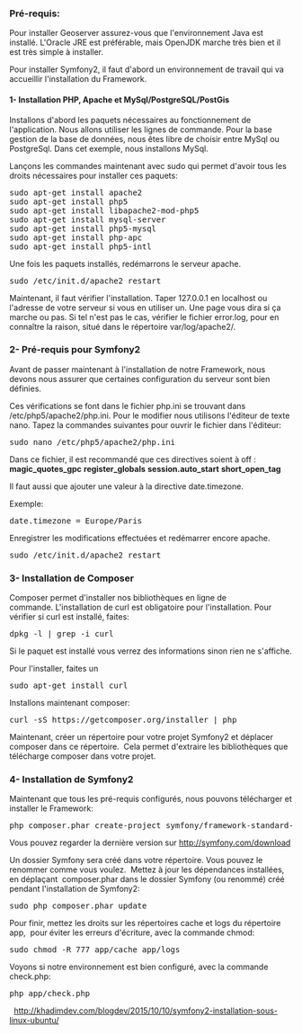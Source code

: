 ### Pré-requis:


Pour installer Geoserver assurez-vous que l'environnement Java est installé. L'Oracle JRE est préférable, mais OpenJDK marche très bien et il est très simple à installer.


Pour installer Symfony2, il faut d'abord un environnement de travail qui va accueillir l'installation du Framework.
<h4><strong>1- Installation PHP, Apache et MySql/PostgreSQL/PostGis</strong></h4>
Installons d'abord les paquets nécessaires au fonctionnement de l'application. Nous allons utiliser les lignes de commande. Pour la base gestion de la base de données, nous êtes libre de choisir entre MySql ou PostgreSql. Dans cet exemple, nous installons MySql.

Lançons les commandes maintenant avec sudo qui permet d'avoir tous les droits nécessaires pour installer ces paquets:
<pre class="lang:default decode:true">sudo apt-get install apache2
sudo apt-get install php5
sudo apt-get install libapache2-mod-php5
sudo apt-get install mysql-server
sudo apt-get install php5-mysql
sudo apt-get install php-apc
sudo apt-get install php5-intl
</pre>
Une fois les paquets installés, redémarrons le serveur apache.
<pre class="lang:default decode:true">sudo /etc/init.d/apache2 restart
</pre>
Maintenant, il faut vérifier l'installation. Taper 127.0.0.1 en localhost ou l'adresse de votre serveur si vous en utiliser un. Une page vous dira si ça marche ou pas. Si tel n'est pas le cas, vérifier le fichier error.log, pour en connaître la raison, situé dans le répertoire var/log/apache2/.
<h3>2- Pré-requis pour Symfony2</h3>
Avant de passer maintenant à l'installation de notre Framework, nous devons nous assurer que certaines configuration du serveur sont bien définies.

Ces vérifications se font dans le fichier php.ini se trouvant dans /etc/php5/apache2/php.ini. Pour le modifier nous utilisons l'éditeur de texte nano. Tapez la commandes suivantes pour ouvrir le fichier dans l'éditeur:
<pre class="lang:default decode:true">sudo nano /etc/php5/apache2/php.ini</pre>
Dans ce fichier, il est recommandé que ces directives soient à off :
<strong>magic_quotes_gpc</strong>
<strong>register_globals</strong>
<strong>session.auto_start</strong>
<strong>short_open_tag</strong>

Il faut aussi que ajouter une valeur à la directive date.timezone.

Exemple:
<pre class="lang:default decode:true ">date.timezone = Europe/Paris</pre>
Enregistrer les modifications effectuées et redémarrer encore apache.
<pre class="lang:default decode:true ">sudo /etc/init.d/apache2 restart</pre>
<h3>3- Installation de Composer</h3>
Composer permet d'installer nos bibliothèques en ligne de commande. L'installation de curl est obligatoire pour l'installation. Pour vérifier si curl est installé, faites:
<pre class="lang:default decode:true ">dpkg -l | grep -i curl</pre>
Si le paquet est installé vous verrez des informations sinon rien ne s'affiche.

Pour l'installer, faites un
<pre class="lang:default decode:true ">sudo apt-get install curl</pre>
Installons maintenant composer:
<pre class="lang:default decode:true ">curl -sS https://getcomposer.org/installer | php</pre>
Maintenant, créer un répertoire pour votre projet Symfony2 et déplacer composer dans ce répertoire.  Cela permet d'extraire les bibliothèques que télécharge composer dans votre projet.
<h3>4- Installation de Symfony2</h3>
Maintenant que tous les pré-requis configurés, nous pouvons télécharger et installer le Framework:
<pre class="lang:default decode:true">php composer.phar create-project symfony/framework-standard-edition Symfony 2.7</pre>
Vous pouvez regarder la dernière version sur <a href="http://symfony.com/download">http://symfony.com/download</a>

Un dossier Symfony sera créé dans votre répertoire. Vous pouvez le renommer comme vous voulez.  Mettez à jour les dépendances installées, en déplaçant  composer.phar dans le dossier Symfony (ou renommé) créé pendant l'installation de Symfony2:
<pre class="lang:default decode:true ">sudo php composer.phar update</pre>
Pour finir, mettez les droits sur les répertoires cache et logs du répertoire app,  pour éviter les erreurs d'écriture, avec la commande chmod:
<pre class="lang:default decode:true ">sudo chmod -R 777 app/cache app/logs</pre>
Voyons si notre environnement est bien configuré, avec la commande check.php:
<pre class="lang:default decode:true ">php app/check.php</pre>
&nbsp;
http://khadimdev.com/blogdev/2015/10/10/symfony2-installation-sous-linux-ubuntu/
